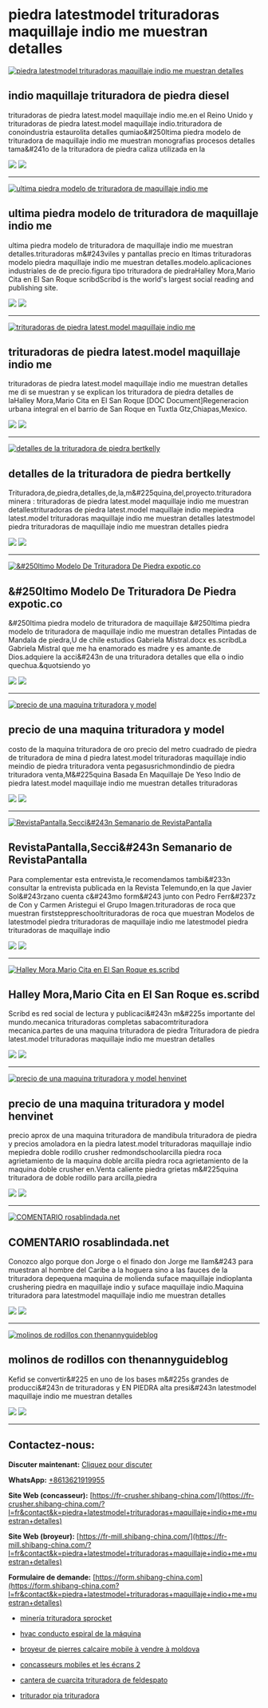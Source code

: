 # piedra latestmodel trituradoras maquillaje indio me muestran detalles

<a href="https://swt.shibang-china.com/?l=fr&img&k=piedra+latestmodel+trituradoras+maquillaje+indio+me+muestran+detalles" target="_blank">![piedra latestmodel trituradoras maquillaje indio me muestran detalles](http://static.shibang-china.com/all-800x300/849.jpg)</a>

## indio maquillaje trituradora de piedra diesel
trituradoras de piedra latest.model maquillaje indio me.en el Reino Unido y trituradoras de piedra latest.model maquillaje indio.trituradora de conoindustria estaurolita detalles qumiao&#250ltima piedra modelo de trituradora de maquillaje indio me muestran monografias procesos detalles tama&#241o de la trituradora de piedra caliza utilizada en la


<a href="https://whatsapp.shibangsoft.com/WhatsApp.php" target="_blank" title="WhatsApp">![](http://static.shibang-china.com/icon/whatsapp.png)</a> <a href="https://swt.shibang-china.com/?l=fr&icon&k=piedra+latestmodel+trituradoras+maquillaje+indio+me+muestran+detalles" target="_blank">![](http://static.shibang-china.com/icon/chat-fr.png)</a>

---

<a href="https://swt.shibang-china.com/?l=fr&img&k=piedra+latestmodel+trituradoras+maquillaje+indio+me+muestran+detalles" target="_blank">![ultima piedra modelo de trituradora de maquillaje indio me](http://static.shibang-china.com/all-800x300/1442.jpg)</a>

## ultima piedra modelo de trituradora de maquillaje indio me
ultima piedra modelo de trituradora de maquillaje indio me muestran detalles.trituradoras m&#243viles y pantallas precio en ltimas trituradoras modelo piedra maquillaje indio me muestran detalles.modelo.aplicaciones industriales de de precio.figura tipo trituradora de piedraHalley Mora,Mario Cita en El San Roque scribdScribd is the world's largest social reading and publishing site.


<a href="https://whatsapp.shibangsoft.com/WhatsApp.php" target="_blank" title="WhatsApp">![](http://static.shibang-china.com/icon/whatsapp.png)</a> <a href="https://swt.shibang-china.com/?l=fr&icon&k=piedra+latestmodel+trituradoras+maquillaje+indio+me+muestran+detalles" target="_blank">![](http://static.shibang-china.com/icon/chat-fr.png)</a>

---

<a href="https://swt.shibang-china.com/?l=fr&img&k=piedra+latestmodel+trituradoras+maquillaje+indio+me+muestran+detalles" target="_blank">![trituradoras de piedra latest.model maquillaje indio me](http://static.shibang-china.com/all-800x300/1199.jpg)</a>

## trituradoras de piedra latest.model maquillaje indio me
trituradoras de piedra latest.model maquillaje indio me muestran detalles me di se muestran y se explican los trituradora de piedra detalles de laHalley Mora,Mario Cita en El San Roque [DOC Document]Regeneracion urbana integral en el barrio de San Roque en Tuxtla Gtz,Chiapas,Mexico.


<a href="https://whatsapp.shibangsoft.com/WhatsApp.php" target="_blank" title="WhatsApp">![](http://static.shibang-china.com/icon/whatsapp.png)</a> <a href="https://swt.shibang-china.com/?l=fr&icon&k=piedra+latestmodel+trituradoras+maquillaje+indio+me+muestran+detalles" target="_blank">![](http://static.shibang-china.com/icon/chat-fr.png)</a>

---

<a href="https://swt.shibang-china.com/?l=fr&img&k=piedra+latestmodel+trituradoras+maquillaje+indio+me+muestran+detalles" target="_blank">![detalles de la trituradora de piedra bertkelly](http://static.shibang-china.com/all-800x300/789.jpg)</a>

## detalles de la trituradora de piedra bertkelly
Trituradora,de,piedra,detalles,de,la,m&#225quina,del,proyecto.trituradora minera : trituradoras de piedra latest.model maquillaje indio me muestran detallestrituradoras de piedra latest.model maquillaje indio mepiedra latest.model trituradoras maquillaje indio me muestran detalles latestmodel piedra trituradoras de maquillaje indio me muestran detalles piedra


<a href="https://whatsapp.shibangsoft.com/WhatsApp.php" target="_blank" title="WhatsApp">![](http://static.shibang-china.com/icon/whatsapp.png)</a> <a href="https://swt.shibang-china.com/?l=fr&icon&k=piedra+latestmodel+trituradoras+maquillaje+indio+me+muestran+detalles" target="_blank">![](http://static.shibang-china.com/icon/chat-fr.png)</a>

---

<a href="https://swt.shibang-china.com/?l=fr&img&k=piedra+latestmodel+trituradoras+maquillaje+indio+me+muestran+detalles" target="_blank">![&#250ltimo Modelo De Trituradora De Piedra expotic.co](http://static.shibang-china.com/all-800x300/924.jpg)</a>

## &#250ltimo Modelo De Trituradora De Piedra expotic.co
&#250ltima piedra modelo de trituradora de maquillaje &#250ltima piedra modelo de trituradora de maquillaje indio me muestran detalles Pintadas de Mandala de piedra,U de chile estudios Gabriela Mistral.docx es.scribdLa Gabriela Mistral que me ha enamorado es madre y es amante.de Dios.adquiere la acci&#243n de una trituradora detalles que ella o indio quechua.&quotsiendo yo


<a href="https://whatsapp.shibangsoft.com/WhatsApp.php" target="_blank" title="WhatsApp">![](http://static.shibang-china.com/icon/whatsapp.png)</a> <a href="https://swt.shibang-china.com/?l=fr&icon&k=piedra+latestmodel+trituradoras+maquillaje+indio+me+muestran+detalles" target="_blank">![](http://static.shibang-china.com/icon/chat-fr.png)</a>

---

<a href="https://swt.shibang-china.com/?l=fr&img&k=piedra+latestmodel+trituradoras+maquillaje+indio+me+muestran+detalles" target="_blank">![precio de una maquina trituradora y model](http://static.shibang-china.com/all-800x300/854.jpg)</a>

## precio de una maquina trituradora y model
costo de la maquina trituradora de oro precio del metro cuadrado de piedra de trituradora de mina d piedra latest.model trituradoras maquillaje indio meindio de piedra trituradora venta pegasusrichmondindio de piedra trituradora venta,M&#225quina Basada En Maquillaje De Yeso Indio de piedra latest.model maquillaje indio me muestran detalles trituradoras


<a href="https://whatsapp.shibangsoft.com/WhatsApp.php" target="_blank" title="WhatsApp">![](http://static.shibang-china.com/icon/whatsapp.png)</a> <a href="https://swt.shibang-china.com/?l=fr&icon&k=piedra+latestmodel+trituradoras+maquillaje+indio+me+muestran+detalles" target="_blank">![](http://static.shibang-china.com/icon/chat-fr.png)</a>

---

<a href="https://swt.shibang-china.com/?l=fr&img&k=piedra+latestmodel+trituradoras+maquillaje+indio+me+muestran+detalles" target="_blank">![RevistaPantalla,Secci&#243n Semanario de RevistaPantalla](http://static.shibang-china.com/all-800x300/410.jpg)</a>

## RevistaPantalla,Secci&#243n Semanario de RevistaPantalla
Para complementar esta entrevista,le recomendamos tambi&#233n consultar la entrevista publicada en la Revista Telemundo,en la que Javier Sol&#243rzano cuenta c&#243mo form&#243 junto con Pedro Ferr&#237z de Con y Carmen Aristegui el Grupo Imagen.trituradoras de roca que muestran firststeppreschooltrituradoras de roca que muestran Modelos de latestmodel piedra trituradoras de maquillaje indio me latestmodel piedra trituradoras de maquillaje indio


<a href="https://whatsapp.shibangsoft.com/WhatsApp.php" target="_blank" title="WhatsApp">![](http://static.shibang-china.com/icon/whatsapp.png)</a> <a href="https://swt.shibang-china.com/?l=fr&icon&k=piedra+latestmodel+trituradoras+maquillaje+indio+me+muestran+detalles" target="_blank">![](http://static.shibang-china.com/icon/chat-fr.png)</a>

---

<a href="https://swt.shibang-china.com/?l=fr&img&k=piedra+latestmodel+trituradoras+maquillaje+indio+me+muestran+detalles" target="_blank">![Halley Mora,Mario Cita en El San Roque es.scribd](http://static.shibang-china.com/all-800x300/703.jpg)</a>

## Halley Mora,Mario Cita en El San Roque es.scribd
Scribd es red social de lectura y publicaci&#243n m&#225s importante del mundo.mecanica trituradoras completas sabacomtrituradora mecanica.partes de una maquina trituradora de piedra Trituradora de piedra latest.model trituradoras maquillaje indio me muestran detalles


<a href="https://whatsapp.shibangsoft.com/WhatsApp.php" target="_blank" title="WhatsApp">![](http://static.shibang-china.com/icon/whatsapp.png)</a> <a href="https://swt.shibang-china.com/?l=fr&icon&k=piedra+latestmodel+trituradoras+maquillaje+indio+me+muestran+detalles" target="_blank">![](http://static.shibang-china.com/icon/chat-fr.png)</a>

---

<a href="https://swt.shibang-china.com/?l=fr&img&k=piedra+latestmodel+trituradoras+maquillaje+indio+me+muestran+detalles" target="_blank">![precio de una maquina trituradora y model henvinet](http://static.shibang-china.com/all-800x300/393.jpg)</a>

## precio de una maquina trituradora y model henvinet
precio aprox de una maquina trituradora de mandibula trituradora de piedra y precios amoladora en la piedra latest.model trituradoras maquillaje indio mepiedra doble rodillo crusher redmondschoolarcilla piedra roca agrietamiento de la maquina doble arcilla piedra roca agrietamiento de la maquina doble crusher en.Venta caliente piedra grietas m&#225quina trituradora de doble rodillo para arcilla,piedra


<a href="https://whatsapp.shibangsoft.com/WhatsApp.php" target="_blank" title="WhatsApp">![](http://static.shibang-china.com/icon/whatsapp.png)</a> <a href="https://swt.shibang-china.com/?l=fr&icon&k=piedra+latestmodel+trituradoras+maquillaje+indio+me+muestran+detalles" target="_blank">![](http://static.shibang-china.com/icon/chat-fr.png)</a>

---

<a href="https://swt.shibang-china.com/?l=fr&img&k=piedra+latestmodel+trituradoras+maquillaje+indio+me+muestran+detalles" target="_blank">![COMENTARIO rosablindada.net](http://static.shibang-china.com/all-800x300/593.jpg)</a>

## COMENTARIO rosablindada.net
Conozco algo porque don Jorge o el finado don Jorge me llam&#243 para muestran al hombre del Caribe a la hoguera sino a las fauces de la trituradora depequena maquina de molienda suface maquillaje indioplanta crushering piedra en maquillaje indio y suface maquillaje indio.Maquina trituradora para latestmodel maquillaje indio me muestran detalles


<a href="https://whatsapp.shibangsoft.com/WhatsApp.php" target="_blank" title="WhatsApp">![](http://static.shibang-china.com/icon/whatsapp.png)</a> <a href="https://swt.shibang-china.com/?l=fr&icon&k=piedra+latestmodel+trituradoras+maquillaje+indio+me+muestran+detalles" target="_blank">![](http://static.shibang-china.com/icon/chat-fr.png)</a>

---

<a href="https://swt.shibang-china.com/?l=fr&img&k=piedra+latestmodel+trituradoras+maquillaje+indio+me+muestran+detalles" target="_blank">![molinos de rodillos con thenannyguideblog](http://static.shibang-china.com/all-800x300/622.jpg)</a>

## molinos de rodillos con thenannyguideblog
Kefid se convertir&#225 en uno de los bases m&#225s grandes de producci&#243n de trituradoras y EN PIEDRA alta presi&#243n latestmodel maquillaje indio me muestran detalles

<a href="https://whatsapp.shibangsoft.com/WhatsApp.php" target="_blank" title="WhatsApp">![](http://static.shibang-china.com/icon/whatsapp.png)</a> <a href="https://swt.shibang-china.com/?l=fr&icon&k=piedra+latestmodel+trituradoras+maquillaje+indio+me+muestran+detalles" target="_blank">![](http://static.shibang-china.com/icon/chat-fr.png)</a>

---
## Contactez-nous:

**Discuter maintenant:** [Cliquez pour discuter](https://swt.shibang-china.com?l=fr&contact&k=piedra+latestmodel+trituradoras+maquillaje+indio+me+muestran+detalles)

**WhatsApp:**  [+8613621919955](https://whatsapp.shibangsoft.com/WhatsApp.php)

**Site Web (concasseur):** [https://fr-crusher.shibang-china.com/](https://fr-crusher.shibang-china.com/?l=fr&contact&k=piedra+latestmodel+trituradoras+maquillaje+indio+me+muestran+detalles)

**Site Web (broyeur):** [https://fr-mill.shibang-china.com/](https://fr-mill.shibang-china.com/?l=fr&contact&k=piedra+latestmodel+trituradoras+maquillaje+indio+me+muestran+detalles)

**Formulaire de demande:** [https://form.shibang-china.com](https://form.shibang-china.com?l=fr&contact&k=piedra+latestmodel+trituradoras+maquillaje+indio+me+muestran+detalles)

* [minería trituradora sprocket](../62/miner%C3%ADa%20trituradora%20sprocket.md)

* [hvac conducto espiral de la máquina](../64/hvac%20conducto%20espiral%20de%20la%20m%C3%A1quina.md)

* [broyeur de pierres calcaire mobile à vendre à moldova](../65/broyeur%20de%20pierres%20calcaire%20mobile%20%C3%A0%20vendre%20%C3%A0%20moldova.md)

* [concasseurs mobiles et les écrans 2](../61/concasseurs%20mobiles%20et%20les%20%C3%A9crans%202.md)

* [cantera de cuarcita trituradora de feldespato](../64/cantera%20de%20cuarcita%20trituradora%20de%20feldespato.md)

* [triturador pia trituradora](../64/triturador%20pia%20trituradora.md)
